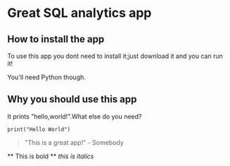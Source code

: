 # Great SQL analytics app

## How to install the app

To use this app you dont need to install it;just download it and you can run it!

You'll need Python though.

## Why you should use this app

It prints "hello,world!".What else do you need?

```
print("Hello World")
```

> "This is a great app!" - Somebody

** This is bold **
_this is italics_
